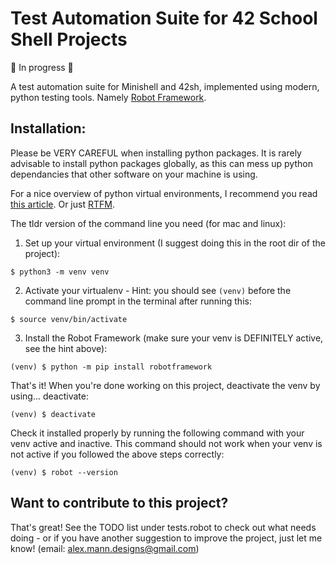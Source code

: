 # Test Automation Suite for 42 School Shell Projects

🚧 In progress 🚧

A test automation suite for Minishell and 42sh, implemented using modern, python testing tools. Namely [Robot Framework](https://robotframework.org/).

## Installation:

Please be VERY CAREFUL when installing python packages. It is rarely advisable to install python packages globally, as this can mess up python dependancies that other software on your machine is using.

For a nice overview of python virtual environments, I recommend you read [this article](https://realpython.com/python-virtual-environments-a-primer/). Or just [RTFM](https://docs.python.org/3/library/venv.html).

The tldr version of the command line you need (for mac and linux):

1. Set up your virtual environment (I suggest doing this in the root dir of the project):
```
$ python3 -m venv venv 
```
2. Activate your virtualenv - Hint: you should see `(venv)` before the command line prompt in the terminal after running this:
```
$ source venv/bin/activate
```
3. Install the Robot Framework (make sure your venv is DEFINITELY active, see the hint above):
```
(venv) $ python -m pip install robotframework
```
That's it! When you're done working on this project, deactivate the venv by using... deactivate:
```
(venv) $ deactivate
```
Check it installed properly by running the following command with your venv active and inactive. This command should not work when your venv is not active if you followed the above steps correctly:
```
(venv) $ robot --version
```
## Want to contribute to this project?

That's great! See the TODO list under tests.robot to check out what needs doing - or if you have another suggestion to improve the project, just let me know! (email: alex.mann.designs@gmail.com)

